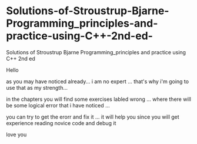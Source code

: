 # Solutions-of-Stroustrup-Bjarne-Programming_principles-and-practice-using-C++-2nd-ed-
Solutions of Stroustrup Bjarne Programming_principles and practice using C++ 2nd ed 



Hello 



as you may have noticed already... i am no expert ... that's why i'm going to use that as my strength... 

in the chapters you will find some exercises labled wrong ... where there will be some logical error that i have noticed ... 

you can try to get the erorr and fix it ... it will help you since you will get experience reading novice code and debug it 

love you

